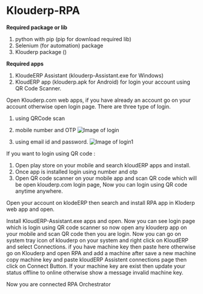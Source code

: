 # Klouderp-RPA

**Required package or lib**

1. python with pip (pip for download required lib)
2. Selenium (for automation) package
3. Klouderp package ()

**Required apps**

1. KloudeERP Assistant (klouderp-Assistant.exe for Windows)
2. KloudERP app (klouderp.apk for Android) for login your account using QR Code Scanner.

Open Klouderp.com web apps, if you have already an account go on your account otherwise open login page. There are three type of login.
1.  using QRCode scan    
2.  mobile number and OTP 
    ![Image of login](https://user-images.githubusercontent.com/10446918/116033685-79d52000-a67f-11eb-9751-60107613cca0.png)
    
 3. using email id and password.
    ![Image of login1](https://user-images.githubusercontent.com/10446918/116033772-a4bf7400-a67f-11eb-947d-e6374eb5e358.png)

If you want to login using QR code :
1.  Open play store on your mobile and search kloudERP apps and install. 
2.  Once app is installed login using number and otp    
3.  Open QR code scanner on your mobile app and scan QR code which will be open klouderp.com login page, Now you can login using QR code anytime anywhere.

Open your account on klodeERP then search and install RPA app in Kloderp web app and open.

Install KloudERP-Assistant.exe apps and open. Now you can see login page which is login using QR code scanner so now open any klouderp app on your mobile and scan QR code then    you are login.
Now you can go on system tray icon of klouderp on your system and right click on KloudERP and select Connections. if you have machine key then paste here otherwise go on          Klouderp and open RPA and add a machine after save a new machine copy machine key and paste kloudERP Assistent connections page then click on Connect Button. If your machine key are exist then update your status offline to online otherwise show a message invalid machine key.

Now you are connected RPA Orchestrator
